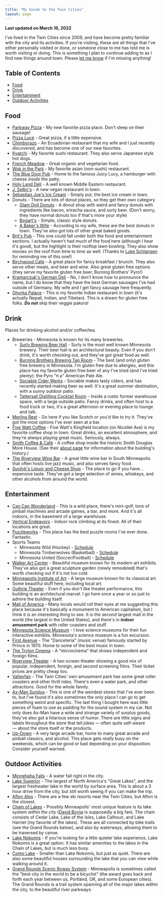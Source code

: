 ```yaml
---
title: "My Guide to the Twin Cities"
layout: page
---
```


**Last updated on March 16, 2022**

I've lived in the Twin Cities since 2009, and have become pretty familiar with the city and its activities. If you're visiting, these are all things that I've either personally visited or done, or someone close to me has told me is worth visiting or doing. This is something I plan to continue adding to as I find new things around town. Please <a href="mailto:hello@hisaac.net">let me know</a> if I'm missing anything!

## Table of Contents

- [Food](#food)
- [Drink](#drink)
- [Entertainment](#entertainment)
- [Outdoor Activities](#outdoor-activities)

## <a name="food">Food</a>

- [Parkway Pizza](https://www.parkwaypizzamn.com) - My new favorite pizza place. Don't sleep on their sausage!
- [Pizza Lucé](https://pizzaluce.com) - Great pizza, if a little expensive.
- [Chimborazo](http://chimborazorestaurant.com) - An Ecuadorian restaurant that my wife and I just recently discovered, and has become one of our new favorites.
- [Kyatchi](http://www.kyatchi.com) - My favorite sushi restaurant. They also serve Japanese style hot dogs.
- [French Meadow](https://www.frenchmeadowcafe.com) - Great organic and vegetarian food.
- [Wok in the Park](http://wokintheparkrestaurant.com) - My favorite asian (non-sushi) restaurant.
- [The Blue Door Pub](http://www.thebdp.com/menus/) - Home to the famous Juicy Lucy, a hamburger with cheese *inside* the patty.
- [Holy Land Deli](http://holylandbrand.com/deli/) - A well known Middle Eastern restaurant.
- [J. Selby's](http://www.jselbys.com/) - A new vegan restaurant in town.
- [Sebastian Joe's Ice Cream](http://sebastianjoesicecream.com) - Simply put, the best ice cream in town.
- Donuts - There are lots of donut places, so they get their own category
	- [Glam Doll Donuts](https://glamdolldonuts.com) - A donut shop with weird and fancy donuts with ingredients like bacon, sriracha sauce, and surly beer. (Don't worry, they have normal donuts too if that's more your style)
	- [Bogart's](http://www.bogartsdoughnutco.com) - Simple, classic style donuts.
	- [A Baker's Wife](http://abakerswife.com) - According to my wife, these are the best donuts in town. They've also got lots of other great baked goods.
- [Brit's Pub](http://britspub.com) - This one could fall under both the food and entertainment sections. I actually haven't had much of the food here (although I hear it's good), but the highlight is their rooftop lawn bowling. They also show movies on the roof from time to time as well. (Thanks to [Luke Schlangen](https://github.com/LukeSchlangen) for reminding me of this one!)
- [Birchwood Cafe](https://www.birchwoodcafe.com) - A great place for fancy breakfast / brunch. They also serve other meals, and beer and wine. Also great gluten free options (they serve my favorite gluten free beer, Burning Brothers' Pyro!)
- [Kramarczuk's German Deli](https://kramarczuks.com) - No, I don't know how to pronounce the name, but I do know that they have the best German sausages I've had outside of Germany. My wife and I get fancy sausage here frequently.
- [Ghorka Palace](http://www.gorkhapalace.com) - This is my favorite Indian restaurant in town (it's actually Nepali, Indian, and Tibetan). This is a dream for gluten free folks. ***Do not*** skip their veggie pakora!

## <a name="drink">Drink</a>

Places for drinking alcohol and/or coffee/tea.

- Breweries - Minnesota is known for its many breweries.
	- [Surly Brewing Beer Hall](http://surlybrewing.com/destination-brewery/beer-hall-and-restaurant/) - Surly is the most well known Minnesota brewery. Their beer hall is an architectural beauty. Even if you don't drink, it's worth checking out, and they've got great food as well.
	- [Burning Brothers Brewing Tap Room](https://www.burnbrosbrew.com/taproom/) - The best (and only) gluten free brewery in Minnesota. I'm gluten free due to allergies, and this place has my favorite gluten free beer of any I've tried (and I've tried plenty): the Pyro "π ρ" American Pale Ale.
	- [Sociable Cider Werks](http://sociablecider.com) - Sociable makes tasty ciders, and has recently started making beer as well. It's a great summer destination, with a sunny outdoor patio.
	- [Tattersall Distilling Cocktail Room](https://tattersalldistilling.com/cocktail-room/) - Inside a rustic former warehouse space, with a large outside patio. Fancy drinks, and often host to a food truck or two, it's a great afternoon or evening place to lounge and talk.
- [Merlins Rest](http://merlinsrest.com) - Go here if you like Scotch or you'd like to try it. They've got the most options I've ever seen at a bar.
- [Five Watt Coffee](http://fivewattcoffee.com) - Five Watt's Kingfield location (on Nicollet Ave) is my favorite coffee shop in town. Great drinks, an excellent atmosphere, and they're *always* playing great music. Seriously, always.
- [Smith Coffee & Café](https://www.smith1877.com) - A coffee shop inside the historic Smith Douglas More House. (See their [about page](https://www.smith1877.com/about) for information about the building's history.)
- [The Riverview Wine Bar](http://www.theriverview.com/locations/) - A great little wine bar in South Minneapolis that often hosts live jazz music, and also serves fancy food.
- [Surdyk's Liquor and Cheese Shop](http://surdyks.com) - The place to go if you have… expensive taste. They've got a large selection of wines, whiskeys, and other alcohols from around the world.

## <a name="entertainment">Entertainment</a>

- [Can Can Wonderland](https://www.cancanwonderland.com) - This is a wild place, there's mini-golf, tons of pinball machines and arcade games, a bar, and more. And it's all indoors, in the basement of a large warehouse.
- [Vertical Endeavors](https://www.verticalendeavors.com) - Indoor rock climbing at its finest. All of their locations are great.
- [Puzzleworks](http://www.puzzleworksmn.com) - This place has the best puzzle rooms I've ever done. Fantastic.
- Sports Teams
	- Minnesota Wild (Hockey) - [Schedule](https://www.nhl.com/wild/schedule/2018-01-01/CT)
	- Minnesota Timberwolves (Basketball) - [Schedule](www.nba.com/timberwolves/schedule/)
	- Minnesota United (Soccer/Football) - [Schedule](https://www.mnufc.com/schedule)
- [Walker Art Center](https://walkerart.org) - Beautiful museum known for its modern art exhibits. They've also got a great sculpture garden (newly remodeled) that's worth checking out if it's not too cold.
- [Minneapolis Institute of Art](https://new.artsmia.org) - A large museum known for its classical art. Some beautiful stuff here, including local art.
- [Guthrie Theater](https://www.guthrietheater.org) - Even if you don't like theater performance, this building is an architectural marvel. I go here once a year or so just to admire the building itself.
- [Mall of America](https://mallofamerica.com) - Many locals would roll their eyes at me suggesting this place because it's basically a monument to American capitalism, but I think it is an interesting thing to see. It is the second largest mall in the world (the largest in the United States), and there's in **indoor amusement park** with roller coasters and stuff.
- [Minnesota Science Museum](https://www.smm.org) - I love science museums for their fun interactive exhibits. Minnesota's science museum is a fun excursion.
- [First Avenue](http://first-avenue.com) - The "Danceteria" (music venue) famously started by Prince in 1970. Home to some of the best music in town.
- [The Trylon Cinema](http://www.trylon.org) - A "microcinema" that shows independent and foreign films.
- [Riverview Theater](http://riverviewtheater.com) - A two screen theater showing a good mix of popular, independent, foreign, and second screening films. Their ticket prices are pretty cheap too.
- [Valleyfair](https://www.valleyfair.com) - The Twin Cities' own amusement park has some great roller coasters and other thrill rides. There's even a water park, and other attractions. Good for the whole family.
- [Ax-Man Surplus](https://www.ax-man.com/) - This is one of the weirdest stores that I've ever been to, but I've found it's also sometimes the only place I can go to get something weird and specific. The last thing I bought here was little pieces of foam to use as padding for the sound system in my car. Not only does Ax-Man have a wide and strange variety of surplus goods, they've also got a hilarious sense of humor. There are little signs and labels throughout the store that tell jokes — often quite self-aware — about the store itself or the products.
- [Up-Down](http://www.updownmpls.com/) - A very large arcade bar, home to many great arcade and pinball classics, and alcohol. This place gets *really* busy on the weekends, which can be good or bad depending on your disposition. Consider yourself warned.

## <a name="outdoor-activities">Outdoor Activities</a>

- [Minnehaha Falls](https://www.nps.gov/miss/planyourvisit/minnehah.htm) - A water fall right in the city.
- [Lake Superior](https://en.wikipedia.org/wiki/Lake_Superior) - The largest of North America's "Great Lakes", and the largest freshwater lake in the world by surface area. This is about a 3 hour drive from the city, but still worth seeing if you can make the trip.
- [Afton Alps](https://www.aftonalps.com) - There are a few ski resorts near the Twin Cities, but Afton is the closest.
- [Chain of Lakes](https://www.minneapolisparks.org/parks__destinations/parks__lakes/minneapolis_chain_of_lakes_regional_park/) - Possibly Minneapolis' most unique feature is its lake system *within the city* ([David Byrne](https://en.wikipedia.org/wiki/David_Byrne) is supposedly a big fan). The chain consists of Cedar Lake, Lake of the Isles, Lake Calhoun, and Lake Harriet (my favorite of the lakes). These are all connected by bike trails (see the Grand Rounds below), and also by waterways, allowing them to be traversed by canoe.
- [Lake Nokomis](https://en.wikipedia.org/wiki/Lake_Nokomis) - If you're looking for a little quieter lake experience, Lake Nokomis is a great option. It has similar amenities to the lakes in the Chain of Lakes, but is much less busy.
- [Como Lake](https://en.wikipedia.org/wiki/Como_Lake_(Minnesota)) - Smaller than Lake Nokomis, but just as quiet. There are also some beautiful houses surrounding the lake that you can view while walking around it.
- [Grand Rounds Scenic Byway System](https://www.minneapolisparks.org/parks__destinations/trails__parkways/grand_rounds_scenic_byway_system/) - Minneapolis is sometimes called the “best city in the world to be a bicyclist” (the award goes back and forth each year between us, Portland, OR, and some European cities). The Grand Rounds is a trail system spanning all of the major lakes within the city, to the beautiful river parkways.

